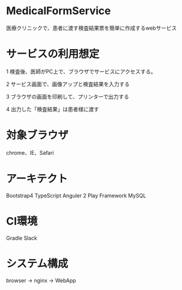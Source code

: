 # MedicalFormService
 医療クリニックで、患者に渡す検査結果票を簡単に作成するwebサービス

# サービスの利用想定

1 検査後、医師がPC上で、ブラウザでサービスにアクセスする。

2 サービス画面で、画像アップと検査結果を入力する

3 ブラウザの画面を印刷して、プリンターで出力する

4 出力した「検査結果」は患者様に渡す

# 対象ブラウザ
 chrome、IE、Safari


# アーキテクト
Bootstrap4
TypeScript Anguler 2
Play Framework
MySQL

# CI環境
Gradle
Slack

# システム構成
browser -> nginx -> WebApp
